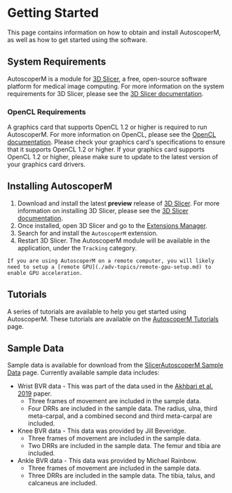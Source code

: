 # Getting Started

This page contains information on how to obtain and install AutoscoperM, as well as how to get started using the software.

## System Requirements

AutoscoperM is a module for [3D Slicer](https://download.slicer.org/), a free, open-source software platform for medical image computing. For more information on the system requirements for 3D Slicer, please see the [3D Slicer documentation](https://slicer.readthedocs.io/en/latest/user_guide/getting_started.html#system-requirements).

### OpenCL Requirements

A graphics card that supports OpenCL 1.2 or higher is required to run AutoscoperM. For more information on OpenCL, please see the [OpenCL documentation](https://www.khronos.org/opencl/). Please check your graphics card's specifications to ensure that it supports OpenCL 1.2 or higher. If your graphics card supports OpenCL 1.2 or higher, please make sure to update to the latest version of your graphics card drivers.


## Installing AutoscoperM

1. Download and install the latest **preview** release of [3D Slicer](https://download.slicer.org/). For more information on installing 3D Slicer, please see the [3D Slicer documentation](https://slicer.readthedocs.io/en/latest/user_guide/getting_started.html#installing-3d-slicer).
2. Once installed, open 3D Slicer and go to the [Extensions Manager](https://slicer.readthedocs.io/en/latest/user_guide/extensions_manager.html).
3. Search for and install the `AutoscoperM` extension.
4. Restart 3D Slicer. The AutoscoperM module will be available in the application, under the `Tracking` category.

```{hint}
If you are using AutoscoperM on a remote computer, you will likely need to setup a [remote GPU](./adv-topics/remote-gpu-setup.md) to enable GPU acceleration.
```

## Tutorials

A series of tutorials are available to help you get started using AutoscoperM. These tutorials are available on the [AutoscoperM Tutorials](./tutorials/index.md) page.

## Sample Data

Sample data is available for download from the [SlicerAutoscoperM Sample Data](/tutorials/loading-and-tracking.md#downloading-sample-data) page. Currently available sample data includes:

* Wrist BVR data - This was part of the data used in the [Akhbari et al. 2019](https://www.sciencedirect.com/science/article/abs/pii/S0021929019303847) paper. 
  * Three frames of movement are included in the sample data.
  * Four DRRs are included in the sample data. The radius, ulna, third meta-carpal, and a combined second and third meta-carpal are included.
* Knee BVR data - This data was provided by Jill Beveridge.
  * Three frames of movement are included in the sample data.
  * Two DRRs are included in the sample data. The femur and tibia are included.
* Ankle BVR data - This data was provided by Michael Rainbow.
  * Three frames of movement are included in the sample data.
  * Three DRRs are included in the sample data. The tibia, talus, and calcaneus are included.
